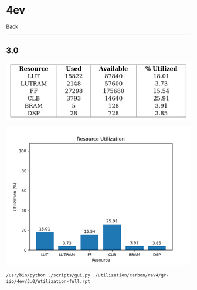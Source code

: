# 4ev

[Back](<../rev4.md>)

---

## 3.0

<p align="center">
	<img src="../../../../../images/carbon/rev4/gr-iio/4ev/3.0/table.jpg" />
</p>

<p align="center">
	<img src="../../../../../images/carbon/rev4/gr-iio/4ev/3.0/graph.png" />
</p>

`/usr/bin/python ./scripts/gui.py ./utilization/carbon/rev4/gr-iio/4ev/3.0/utilization-full.rpt`

